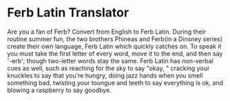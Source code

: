 # Ferb Latin Translator

Are you a fan of Ferb? Convert from English to Ferb Latin. During their routine summer fun, the two brothers Phineas and Ferb(in a Dinsney series) create their own language, Ferb Latin which quickly catches on. To speak it you must take the first letter of every word, move it to the end, and then say '-erb'\; though two-letter words stay the same. Ferb Latin has non-verbal cues as well, such as reaching for the sky to say "okay, " cracking your knuckles to say that you're hungry, doing jazz hands when you smell something bad, twisting your toungue and teeth to say everything is ok, and blowing a raspberry to say goodbye.